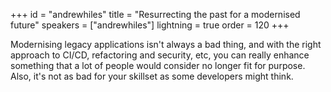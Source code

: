 +++
id = "andrewhiles"
title = "Resurrecting the past for a modernised future"
speakers = ["andrewhiles"]
lightning = true
order = 120
+++

Modernising legacy applications isn't always a bad thing, and with the right approach to CI/CD, refactoring and security, etc, you can really enhance something that a lot of people would consider no longer fit for purpose. Also, it's not as bad for your skillset as some developers might think.